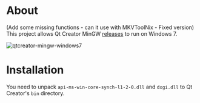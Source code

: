 # About
(Add some missing functions - can it use with MKVToolNix - Fixed version)
This project allows Qt Creator MinGW [releases](https://github.com/qt-creator/qt-creator/releases)
to run on Windows 7.

![qtcreator-mingw-windows7](https://user-images.githubusercontent.com/1257414/167465108-5d568605-8474-4633-b0fb-c5722ec8925e.png)

# Installation

You need to unpack `api-ms-win-core-synch-l1-2-0.dll` and `dxgi.dll` to Qt Creator's `bin` directory.
